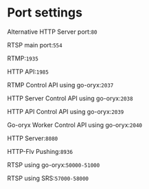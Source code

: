 # Port settings 
 
Alternative HTTP Server port:`80` 

RTSP main port:`554` 

RTMP:`1935` 

HTTP API:`1985` 

RTMP Control API using go-oryx:`2037` 

HTTP Server Control API using go-oryx:`2038` 

HTTP API Control API using go-oryx:`2039` 

Go-oryx Worker Control API using go-oryx:`2040` 

HTTP Server:`8080` 

HTTP-Flv Pushing:`8936` 

RTSP using go-oryx:`50000-51000` 

RTSP using SRS:`57000-58000` 
